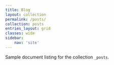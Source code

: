 ```yaml
---
title: Blog
layout: collection
permalink: /posts/
collection: posts
entries_layout: grid
classes: wide
sidebar:
    nav: 'site'
---
```


Sample document listing for the collection `_posts`.
